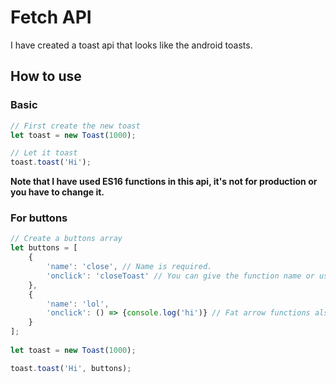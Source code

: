 # Fetch API
I have created a toast api that looks like the android toasts.

## How to use
### Basic
```javascript
// First create the new toast
let toast = new Toast(1000);

// Let it toast
toast.toast('Hi');
```
**Note that I have used ES16 functions in this api, it's not for production or you have to change it.**

### For buttons
```javascript
// Create a buttons array
let buttons = [
	{
		'name': 'close', // Name is required.
		'onclick': 'closeToast' // You can give the function name or use 'closeToast' to give the command to close the toast.
	},
	{
		'name': 'lol',
		'onclick': () => {console.log('hi')} // Fat arrow functions also work.
	}
];
      
let toast = new Toast(1000);

toast.toast('Hi', buttons);
```
